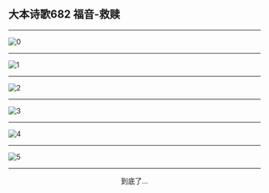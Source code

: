 
## 大本诗歌682 福音-救赎
        
<div id="aplayer0"></div>

---

<img alt="0" data-original="/data/d0677/0">

---

<img alt="1" data-original="/data/d0677/1">

---

<img alt="2" data-original="/data/d0677/2">

---

<img alt="3" data-original="/data/d0677/3">

---

<img alt="4" data-original="/data/d0677/4">

---

<img alt="5" data-original="/data/d0677/5">

---

<p style="text-align: center">到底了...</p>

<script src="/js/dist-view.js"></script>

<script>
MAIN.id = 'd0677';
        
const ap0 = new APlayer({
    container: document.getElementById('aplayer0'),
    volume: 1,
    loop: 'none',
    preload: 'none',
    audio: [{
        name: '大本诗歌682.mp3',
        artist: '大本诗歌',
        url: 'https://res.wx.qq.com/voice/getvoice?mediaid=MzI0NTk3MDM5M18yMjQ3NDk2MTc1',
        cover: '/favicon'
    }]
});
</script>
